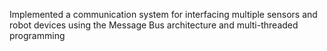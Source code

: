 Implemented a communication system for interfacing multiple sensors and robot devices using the Message Bus architecture and multi-threaded programming
